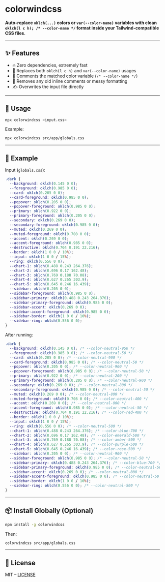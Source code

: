 # colorwindcss

**Auto-replace `oklch(...)` colors or `var(--color-name)` variables with clean `oklch(l c h); /* --color-name */` format inside your Tailwind-compatible CSS files.**

---

## ✨ Features

- 🔥 Zero dependencies, extremely fast
- 🎯 Replaces both `oklch(l c h)` and `var(--color-name)` usages
- 📄 Comments the matched color variable (`/* --color-name */`)
- 🧹 Removes any old inline comments or messy formatting
- ✍️ Overwrites the input file directly

---

## 🚀 Usage

```bash
npx colorwindcss <input.css>
```

Example:

```bash
npx colorwindcss src/app/globals.css
```

---

## 📂 Example

Input (`globals.css`):

```css
.dark {
  --background: oklch(0.145 0 0);
  --foreground: oklch(0.985 0 0);
  --card: oklch(0.205 0 0);
  --card-foreground: oklch(0.985 0 0);
  --popover: oklch(0.205 0 0);
  --popover-foreground: oklch(0.985 0 0);
  --primary: oklch(0.922 0 0);
  --primary-foreground: oklch(0.205 0 0);
  --secondary: oklch(0.269 0 0);
  --secondary-foreground: oklch(0.985 0 0);
  --muted: oklch(0.269 0 0);
  --muted-foreground: oklch(0.708 0 0);
  --accent: oklch(0.269 0 0);
  --accent-foreground: oklch(0.985 0 0);
  --destructive: oklch(0.704 0.191 22.216);
  --border: oklch(1 0 0 / 10%);
  --input: oklch(1 0 0 / 15%);
  --ring: oklch(0.556 0 0);
  --chart-1: oklch(0.488 0.243 264.376);
  --chart-2: oklch(0.696 0.17 162.48);
  --chart-3: oklch(0.769 0.188 70.08);
  --chart-4: oklch(0.627 0.265 303.9);
  --chart-5: oklch(0.645 0.246 16.439);
  --sidebar: oklch(0.205 0 0);
  --sidebar-foreground: oklch(0.985 0 0);
  --sidebar-primary: oklch(0.488 0.243 264.376);
  --sidebar-primary-foreground: oklch(0.985 0 0);
  --sidebar-accent: oklch(0.269 0 0);
  --sidebar-accent-foreground: oklch(0.985 0 0);
  --sidebar-border: oklch(1 0 0 / 10%);
  --sidebar-ring: oklch(0.556 0 0);
}
```

After running:

```css
.dark {
  --background: oklch(0.145 0 0); /* --color-neutral-950 */
  --foreground: oklch(0.985 0 0); /* --color-neutral-50 */
  --card: oklch(0.205 0 0); /* --color-neutral-900 */
  --card-foreground: oklch(0.985 0 0); /* --color-neutral-50 */
  --popover: oklch(0.205 0 0); /* --color-neutral-900 */
  --popover-foreground: oklch(0.985 0 0); /* --color-neutral-50 */
  --primary: oklch(0.922 0 0); /* --color-neutral-200 */
  --primary-foreground: oklch(0.205 0 0); /* --color-neutral-900 */
  --secondary: oklch(0.269 0 0); /* --color-neutral-800 */
  --secondary-foreground: oklch(0.985 0 0); /* --color-neutral-50 */
  --muted: oklch(0.269 0 0); /* --color-neutral-800 */
  --muted-foreground: oklch(0.708 0 0); /* --color-neutral-400 */
  --accent: oklch(0.269 0 0); /* --color-neutral-800 */
  --accent-foreground: oklch(0.985 0 0); /* --color-neutral-50 */
  --destructive: oklch(0.704 0.191 22.216); /* --color-red-400 */
  --border: oklch(1 0 0 / 10%);
  --input: oklch(1 0 0 / 15%);
  --ring: oklch(0.556 0 0); /* --color-neutral-500 */
  --chart-1: oklch(0.488 0.243 264.376); /* --color-blue-700 */
  --chart-2: oklch(0.696 0.17 162.48); /* --color-emerald-500 */
  --chart-3: oklch(0.769 0.188 70.08); /* --color-amber-500 */
  --chart-4: oklch(0.627 0.265 303.9); /* --color-purple-500 */
  --chart-5: oklch(0.645 0.246 16.439); /* --color-rose-500 */
  --sidebar: oklch(0.205 0 0); /* --color-neutral-900 */
  --sidebar-foreground: oklch(0.985 0 0); /* --color-neutral-50 */
  --sidebar-primary: oklch(0.488 0.243 264.376); /* --color-blue-700 */
  --sidebar-primary-foreground: oklch(0.985 0 0); /* --color-neutral-50 */
  --sidebar-accent: oklch(0.269 0 0); /* --color-neutral-800 */
  --sidebar-accent-foreground: oklch(0.985 0 0); /* --color-neutral-50 */
  --sidebar-border: oklch(1 0 0 / 10%);
  --sidebar-ring: oklch(0.556 0 0); /* --color-neutral-500 */
}
```

---

## 📦 Install Globally (Optional)

```bash
npm install -g colorwindcss
```

Then:

```bash
colorwindcss src/app/globals.css
```

---

## 📄 License

MIT – [LICENSE](LICENSE)
